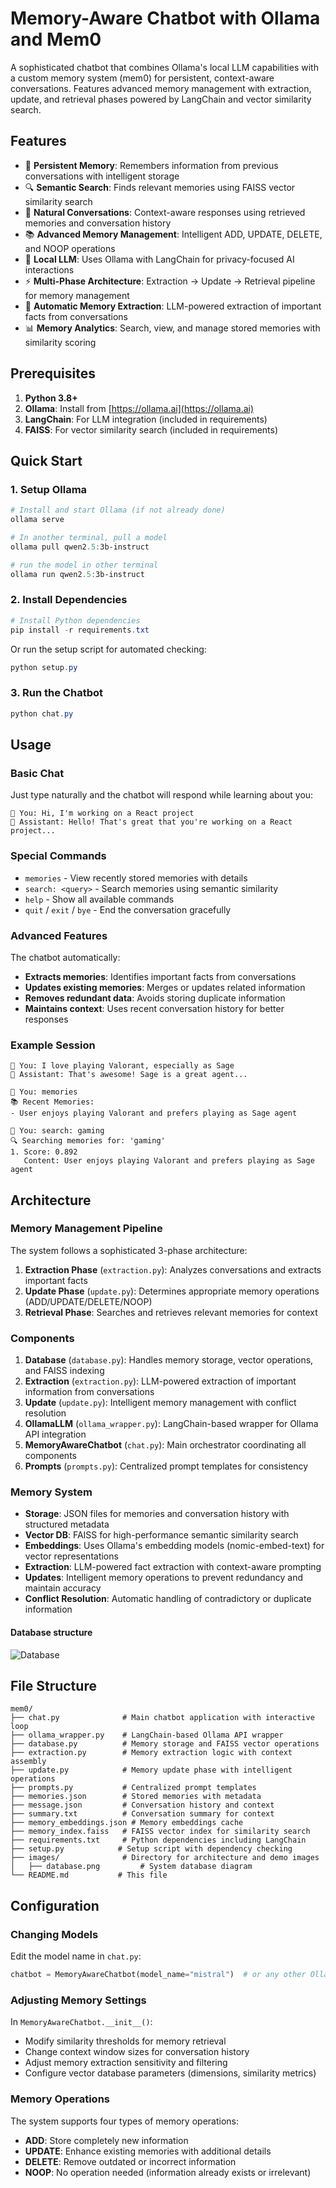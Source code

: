 # Memory-Aware Chatbot with Ollama and Mem0

A sophisticated chatbot that combines Ollama's local LLM capabilities with a custom memory system (mem0) for persistent, context-aware conversations. Features advanced memory management with extraction, update, and retrieval phases powered by LangChain and vector similarity search.

## Features

- 🧠 **Persistent Memory**: Remembers information from previous conversations with intelligent storage
- 🔍 **Semantic Search**: Finds relevant memories using FAISS vector similarity search
- 💬 **Natural Conversations**: Context-aware responses using retrieved memories and conversation history
- 📚 **Advanced Memory Management**: Intelligent ADD, UPDATE, DELETE, and NOOP operations
- 🤖 **Local LLM**: Uses Ollama with LangChain for privacy-focused AI interactions
- ⚡ **Multi-Phase Architecture**: Extraction → Update → Retrieval pipeline for memory management
- 🔄 **Automatic Memory Extraction**: LLM-powered extraction of important facts from conversations
- 📊 **Memory Analytics**: Search, view, and manage stored memories with similarity scoring

## Prerequisites

1. **Python 3.8+**
2. **Ollama**: Install from [https://ollama.ai](https://ollama.ai)
3. **LangChain**: For LLM integration (included in requirements)
4. **FAISS**: For vector similarity search (included in requirements)

## Quick Start

### 1. Setup Ollama

```powershell
# Install and start Ollama (if not already done)
ollama serve

# In another terminal, pull a model
ollama pull qwen2.5:3b-instruct

# run the model in other terminal
ollama run qwen2.5:3b-instruct
```

### 2. Install Dependencies

```powershell
# Install Python dependencies
pip install -r requirements.txt
```

Or run the setup script for automated checking:
```powershell
python setup.py
```

### 3. Run the Chatbot

```powershell
python chat.py
```

## Usage

### Basic Chat
Just type naturally and the chatbot will respond while learning about you:

```
👤 You: Hi, I'm working on a React project
🤖 Assistant: Hello! That's great that you're working on a React project...
```

### Special Commands

- `memories` - View recently stored memories with details
- `search: <query>` - Search memories using semantic similarity
- `help` - Show all available commands
- `quit` / `exit` / `bye` - End the conversation gracefully

### Advanced Features

The chatbot automatically:
- **Extracts memories**: Identifies important facts from conversations
- **Updates existing memories**: Merges or updates related information
- **Removes redundant data**: Avoids storing duplicate information
- **Maintains context**: Uses recent conversation history for better responses

### Example Session

```
👤 You: I love playing Valorant, especially as Sage
🤖 Assistant: That's awesome! Sage is a great agent...

👤 You: memories
📚 Recent Memories:
- User enjoys playing Valorant and prefers playing as Sage agent

👤 You: search: gaming
🔍 Searching memories for: 'gaming'
1. Score: 0.892
   Content: User enjoys playing Valorant and prefers playing as Sage agent
```

## Architecture

### Memory Management Pipeline

The system follows a sophisticated 3-phase architecture:

1. **Extraction Phase** (`extraction.py`): Analyzes conversations and extracts important facts
2. **Update Phase** (`update.py`): Determines appropriate memory operations (ADD/UPDATE/DELETE/NOOP)
3. **Retrieval Phase**: Searches and retrieves relevant memories for context

### Components

1. **Database** (`database.py`): Handles memory storage, vector operations, and FAISS indexing
2. **Extraction** (`extraction.py`): LLM-powered extraction of important information from conversations
3. **Update** (`update.py`): Intelligent memory management with conflict resolution
4. **OllamaLLM** (`ollama_wrapper.py`): LangChain-based wrapper for Ollama API integration
5. **MemoryAwareChatbot** (`chat.py`): Main orchestrator coordinating all components
6. **Prompts** (`prompts.py`): Centralized prompt templates for consistency

### Memory System

- **Storage**: JSON files for memories and conversation history with structured metadata
- **Vector DB**: FAISS for high-performance semantic similarity search
- **Embeddings**: Uses Ollama's embedding models (nomic-embed-text) for vector representations
- **Extraction**: LLM-powered fact extraction with context-aware prompting
- **Updates**: Intelligent memory operations to prevent redundancy and maintain accuracy
- **Conflict Resolution**: Automatic handling of contradictory or duplicate information

#### Database structure
![Database](images/database.png)



## File Structure

```
mem0/
├── chat.py              # Main chatbot application with interactive loop
├── ollama_wrapper.py    # LangChain-based Ollama API wrapper
├── database.py          # Memory storage and FAISS vector operations
├── extraction.py        # Memory extraction logic with context assembly
├── update.py            # Memory update phase with intelligent operations
├── prompts.py           # Centralized prompt templates
├── memories.json        # Stored memories with metadata
├── message.json         # Conversation history and context
├── summary.txt          # Conversation summary for context
├── memory_embeddings.json # Memory embeddings cache
├── memory_index.faiss   # FAISS vector index for similarity search
├── requirements.txt     # Python dependencies including LangChain
├── setup.py            # Setup script with dependency checking
├── images/              # Directory for architecture and demo images
│   ├── database.png         # System database diagram
└── README.md           # This file
```

## Configuration

### Changing Models

Edit the model name in `chat.py`:

```python
chatbot = MemoryAwareChatbot(model_name="mistral")  # or any other Ollama model
```

### Adjusting Memory Settings

In `MemoryAwareChatbot.__init__()`:
- Modify similarity thresholds for memory retrieval
- Change context window sizes for conversation history
- Adjust memory extraction sensitivity and filtering
- Configure vector database parameters (dimensions, similarity metrics)

### Memory Operations

The system supports four types of memory operations:
- **ADD**: Store completely new information
- **UPDATE**: Enhance existing memories with additional details
- **DELETE**: Remove outdated or incorrect information
- **NOOP**: No operation needed (information already exists or irrelevant)
